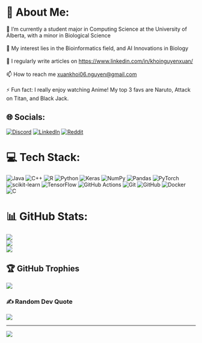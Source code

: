 # 💫 About Me:
🌱 I’m currently a student major in Computing Science at the University of Alberta, with a minor in Biological Science<br><br>🔭 My interest lies in the Bioinformatics field, and AI Innovations in Biology<br><br>📝 I regularly write articles on https://www.linkedin.com/in/khoinguyenxuan/<br><br>📫 How to reach me xuankhoi06.nguyen@gmail.com<br><br>⚡ Fun fact: I really enjoy watching Anime! My top 3 favs are Naruto, Attack on Titan, and Black Jack.


## 🌐 Socials:
[![Discord](https://img.shields.io/badge/Discord-%237289DA.svg?logo=discord&logoColor=white)](https://discord.gg/Khoinguyen#7681) [![LinkedIn](https://img.shields.io/badge/LinkedIn-%230077B5.svg?logo=linkedin&logoColor=white)](https://linkedin.com/in/khoinguyenxuan) [![Reddit](https://img.shields.io/badge/Reddit-%23FF4500.svg?logo=Reddit&logoColor=white)](https://reddit.com/user/Glad_Western344) 

# 💻 Tech Stack:
![Java](https://img.shields.io/badge/java-%23ED8B00.svg?style=plastic&logo=openjdk&logoColor=white) ![C++](https://img.shields.io/badge/c++-%2300599C.svg?style=plastic&logo=c%2B%2B&logoColor=white) ![R](https://img.shields.io/badge/r-%23276DC3.svg?style=plastic&logo=r&logoColor=white) ![Python](https://img.shields.io/badge/python-3670A0?style=plastic&logo=python&logoColor=ffdd54) ![Keras](https://img.shields.io/badge/Keras-%23D00000.svg?style=plastic&logo=Keras&logoColor=white) ![NumPy](https://img.shields.io/badge/numpy-%23013243.svg?style=plastic&logo=numpy&logoColor=white) ![Pandas](https://img.shields.io/badge/pandas-%23150458.svg?style=plastic&logo=pandas&logoColor=white) ![PyTorch](https://img.shields.io/badge/PyTorch-%23EE4C2C.svg?style=plastic&logo=PyTorch&logoColor=white) ![scikit-learn](https://img.shields.io/badge/scikit--learn-%23F7931E.svg?style=plastic&logo=scikit-learn&logoColor=white) ![TensorFlow](https://img.shields.io/badge/TensorFlow-%23FF6F00.svg?style=plastic&logo=TensorFlow&logoColor=white) ![GitHub Actions](https://img.shields.io/badge/github%20actions-%232671E5.svg?style=plastic&logo=githubactions&logoColor=white) ![Git](https://img.shields.io/badge/git-%23F05033.svg?style=plastic&logo=git&logoColor=white) ![GitHub](https://img.shields.io/badge/github-%23121011.svg?style=plastic&logo=github&logoColor=white) ![Docker](https://img.shields.io/badge/docker-%230db7ed.svg?style=plastic&logo=docker&logoColor=white) ![C](https://img.shields.io/badge/c-%2300599C.svg?style=plastic&logo=c&logoColor=white)
# 📊 GitHub Stats:
![](https://github-readme-stats.vercel.app/api?username=khoi-nguyen-xuan&show_icons=true&theme=dark)<br/>
![](https://github-readme-streak-stats.herokuapp.com/?user=Khoi-Nguyen-Xuan&theme=dark&hide_border=false)<br/>
![](https://github-readme-stats.vercel.app/api/top-langs/?username=Khoi-Nguyen-Xuan&theme=dark&hide_border=false&include_all_commits=true&count_private=false&layout=compact)

## 🏆 GitHub Trophies
![](https://github-profile-trophy.vercel.app/?username=Khoi-Nguyen-Xuan&theme=dracula&no-frame=false&no-bg=true&margin-w=4)

### ✍️ Random Dev Quote
![](https://quotes-github-readme.vercel.app/api?type=horizontal&theme=merko)

---
[![](https://visitcount.itsvg.in/api?id=Khoi-Nguyen-Xuan&icon=6&color=4)](https://visitcount.itsvg.in)

<!-- Proudly created with GPRM ( https://gprm.itsvg.in ) -->
